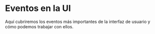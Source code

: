 # Eventos en la UI

Aquí cubriremos los eventos más importantes de la interfaz de usuario y cómo podemos trabajar con ellos.
